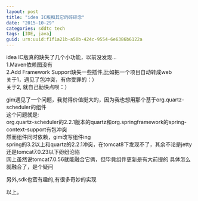 ```yaml
---
layout: post
title: "idea IC版和其它的碎碎念"
date: "2015-10-29"
categories: sddtc tech
tags: [IDE, java]
guid: urn:uuid:f1f1a21b-a50b-424c-9554-6e6386b6122a
---
```


idea IC版真的缺失了几个小功能，以前没发现...  
1.Maven依赖图没有  
2.Add Framework Support缺失一些插件,比如把一个项目自动转成web  
关于1，遇见了包冲突，有你受罪的：）  
关于2, 就自己勤快点呗：）  

gim遇见了一个问题，我觉得价值挺大的，因为我也想用那个基于org.quartz-scheduler的组件  
这个问题就是:  
org.quartz-scheduler的2.2.1版本的quartz和org.springframework的spring-context-support有包冲突  
然而组件同时依赖，gim改写组件ing  
spring的3.2以上和quartz的2.2.1冲突，在tomcat8下发现不了，其余不论是jetty还是tomcat7.0.23以下纷纷沦陷  
网上虽然说tomcat7.0.56就能融合它俩，但毕竟组件更新是有大前提的
具体怎么就融合了，是个疑问  

另外,sdk也蛮有趣的,有很多奇妙的实现

以上。
